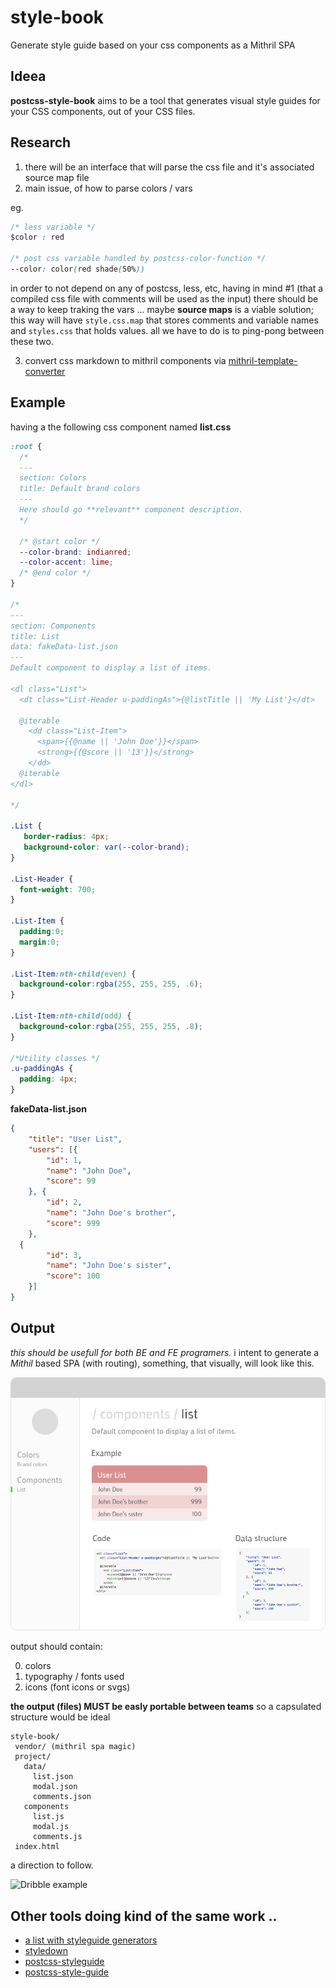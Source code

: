 # style-book
Generate style guide based on your css components as a Mithril SPA

## Ideea
**postcss-style-book** aims to be a tool that generates visual style guides for your CSS components, out of your CSS files.

## Research

1. there will be an interface that will parse the css file and it's associated source map file
2. main issue, of how to parse colors / vars

eg.

```css
/* less variable */
$color : red

/* post css variable handled by postcss-color-function */
--color: color(red shade(50%))
```

in order to not depend on any of postcss, less, etc, having in mind  #1 (that a compiled css file with comments will be used as the input) there should be a way to keep traking the vars ... maybe **source maps** is a viable solution; this way will have `style.css.map` that stores comments and variable names and `styles.css` that holds values. all we have to do is to ping-pong between these two.

3. convert css markdown to mithril components via [mithril-template-converter](https://github.com/ArthurClemens/mithril-template-converter) 

## Example
having a the following css component named **list.css**

```css
:root {
  /*
  ---
  section: Colors
  title: Default brand colors
  ---
  Here should go **relevant** component description.
  */
  
  /* @start color */
  --color-brand: indianred; 
  --color-accent: lime;
  /* @end color */
}

/*
---
section: Components
title: List
data: fakeData-list.json
---
Default component to display a list of items.

<dl class="List">
  <dt class="List-Header u-paddingAs">{@listTitle || 'My List'}</dt>
  
  @iterable
    <dd class="List-Item">
      <span>{{@name || 'John Doe'}}</span>
      <strong>{{@score || '13'}}</strong>
    </dd>
  @iterable
</dl>

*/

.List {
   border-radius: 4px;
   background-color: var(--color-brand);
}

.List-Header {
  font-weight: 700;
}

.List-Item {
  padding:0;
  margin:0;
}

.List-Item:nth-child(even) {
  background-color:rgba(255, 255, 255, .6);
}

.List-Item:nth-child(odd) {
  background-color:rgba(255, 255, 255, .8);
}

/*Utility classes */
.u-paddingAs {
  padding: 4px;
}
```

**fakeData-list.json**

```json
{
	"title": "User List",
	"users": [{
		"id": 1,
		"name": "John Doe",
		"score": 99
	}, {
		"id": 2,
		"name": "John Doe's brother",
		"score": 999
	},
  {
		"id": 3,
		"name": "John Doe's sister",
		"score": 100
	}]
}
```


## Output 
*this should be usefull for both BE and FE programers.*
i intent to generate a *Mithil* based SPA (with routing), something, that visually, will look like this.

<img src="postcss-style-book.png" alt="PostCSS Style Book"/>

output should contain:

0. colors
1. typography / fonts used
2. icons (font icons or svgs)

**the output (files) MUST be easly portable between teams** so a capsulated structure would be ideal

```
style-book/
 vendor/ (mithril spa magic)
 project/
   data/
     list.json
     modal.json
     comments.json
   components
     list.js
     modal.js
     comments.js
 index.html
```

a direction to follow.

<img src="https://d13yacurqjgara.cloudfront.net/users/18331/screenshots/1355884/attachments/193121/drbl-styleguide.png" alt="Dribble example"/>

## Other tools doing kind of the same work ..
* [a list with styleguide generators](https://github.com/davidhund/styleguide-generators)
* [styledown](https://github.com/styledown/styledown/tree/master)
* [postcss-styleguide](https://github.com/mdings/postcss-styleguide)  
* [postcss-style-guide](https://github.com/morishitter/postcss-style-guide)
